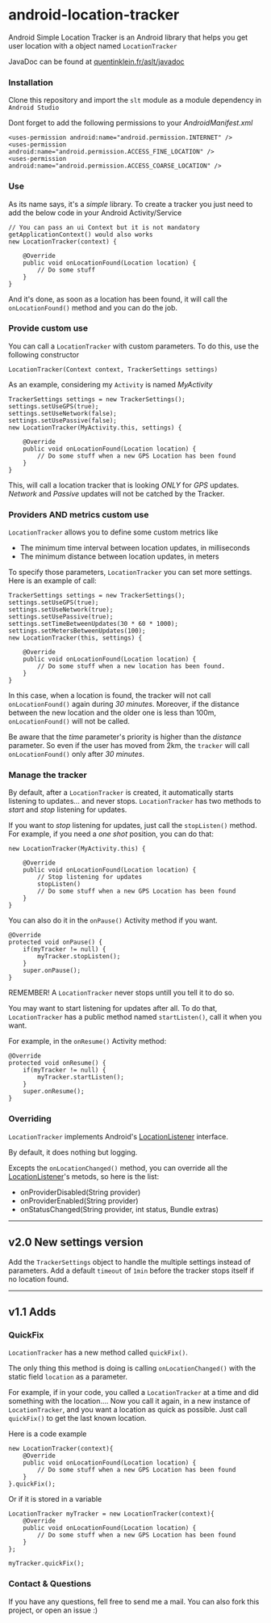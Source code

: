 android-location-tracker
========================

Android Simple Location Tracker is an Android library that helps you get user location with a object named `LocationTracker`

JavaDoc can be found at [quentinklein.fr/aslt/javadoc](http://quentinklein.fr/aslt/javadoc)

### Installation

Clone this repository and import the `slt` module as a module dependency in `Android Studio`

Dont forget to add the following permissions to your *AndroidManifest.xml*

	<uses-permission android:name="android.permission.INTERNET" />
	<uses-permission android:name="android.permission.ACCESS_FINE_LOCATION" />
	<uses-permission android:name="android.permission.ACCESS_COARSE_LOCATION" />

### Use

As its name says, it's a *simple* library.
To create a tracker you just need to add the below code in your Android Activity/Service

	// You can pass an ui Context but it is not mandatory getApplicationContext() would also works
	new LocationTracker(context) {
		
		@Override
		public void onLocationFound(Location location) {
			// Do some stuff
		}
	}

And it's done, as soon as a location has been found, it will call the `onLocationFound()` method and you can do the job.

### Provide custom use

You can call a `LocationTracker` with custom parameters.
To do this, use the following constructor

	LocationTracker(Context context, TrackerSettings settings)

As an example, considering my `Activity` is named *MyActivity*

	TrackerSettings settings = new TrackerSettings();
	settings.setUseGPS(true);
	settings.setUseNetwork(false);
	settings.setUsePassive(false);
	new LocationTracker(MyActivity.this, settings) {
		
		@Override
		public void onLocationFound(Location location) {
			// Do some stuff when a new GPS Location has been found
		}
	}

This, will call a location tracker that is looking *ONLY* for *GPS* updates.
*Network* and *Passive* updates will not be catched by the Tracker.

### Providers AND metrics custom use

`LocationTracker` allows you to define some custom metrics like
<ul>
<li> The minimum time interval between location updates, in milliseconds </li>
<li> The minimum distance between location updates, in meters </li>
</ul>

To specify those parameters, `LocationTracker` you can set more settings.
Here is an example of call:
	
	TrackerSettings settings = new TrackerSettings();
	settings.setUseGPS(true);
	settings.setUseNetwork(true);
	settings.setUsePassive(true);
	settings.setTimeBetweenUpdates(30 * 60 * 1000);
	settings.setMetersBetweenUpdates(100);
	new LocationTracker(this, settings) {
		
		@Override
		public void onLocationFound(Location location) {
			// Do some stuff when a new location has been found.
		}
	}

In this case, when a location is found, the tracker will not call `onLocationFound()` again during *30 minutes*.
Moreover, if the distance between the new location and the older one is less than 100m, `onLocationFound()` will not be called.

Be aware that the *time* parameter's priority is higher than the *distance* parameter. So even if the user has moved from 2km, the `tracker` will call `onLocationFound()` only after *30 minutes*.

### Manage the tracker

By default, after a `LocationTracker` is created, it automatically starts listening to updates... and never stops.
`LocationTracker` has two methods to *start* and *stop* listening for updates.

If you want to *stop* listening for updates, just call the `stopListen()` method.
For example, if you need a *one shot* position, you can do that:

	new LocationTracker(MyActivity.this) {
		
		@Override
		public void onLocationFound(Location location) {
			// Stop listening for updates
			stopListen()
			// Do some stuff when a new GPS Location has been found
		}
	}

You can also do it in the `onPause()` Activity method if you want.

	@Override
	protected void onPause() {
		if(myTracker != null) {
			myTracker.stopListen();
		}
		super.onPause();
	}

REMEMBER! A `LocationTracker` never stops untill you tell it to do so.

You may want to start listening for updates after all. To do that, `LocationTracker` has a public method named `startListen()`, call it when you want.

For example, in the `onResume()` Activity method:

	@Override
	protected void onResume() {
		if(myTracker != null) {
			myTracker.startListen();
		}
		super.onResume();
	}

### Overriding

`LocationTracker` implements Android's [LocationListener](http://developer.android.com/reference/android/location/LocationListener.html) interface.

By default, it does nothing but logging. 

Excepts the `onLocationChanged()` method, you can override all the [LocationListener](http://developer.android.com/reference/android/location/LocationListener.html)'s metods, so here is the list:
<ul>
<li>onProviderDisabled(String provider)</li>
<li>onProviderEnabled(String provider)</li>
<li>onStatusChanged(String provider, int status, Bundle extras)</li>
</ul>

---
v2.0 New settings version
---

Add the `TrackerSettings` object to handle the multiple settings instead of parameters.
Add a default `timeout` of `1min` before the tracker stops itself if no location found.

---
v1.1 Adds
---

### QuickFix

`LocationTracker` has a new method called `quickFix()`.

The only thing this method is doing is calling `onLocationChanged()` with the static field `location` as a parameter.

For example, if in your code, you called a `LocationTracker` at a time and did something with the location.... Now you call it again, in a new instance of `LocationTracker`, and you want a location as quick as possible. 
Just call `quickFix()` to get the last known location.

Here is a code example

	new LocationTracker(context){
		@Override
		public void onLocationFound(Location location) {
			// Do some stuff when a new GPS Location has been found
		}
	}.quickFix();

Or if it is stored in a variable

	LocationTracker myTracker = new LocationTracker(context){
		@Override
		public void onLocationFound(Location location) {
			// Do some stuff when a new GPS Location has been found
		}
	};

	myTracker.quickFix();

### Contact & Questions

If you have any questions, fell free to send me a mail.
You can also fork this project, or open an issue :)